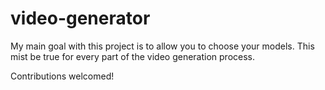  # video-generator

My main goal with this project is to allow you to choose your models.
This mist be true for every part of the video generation process.

Contributions welcomed!
